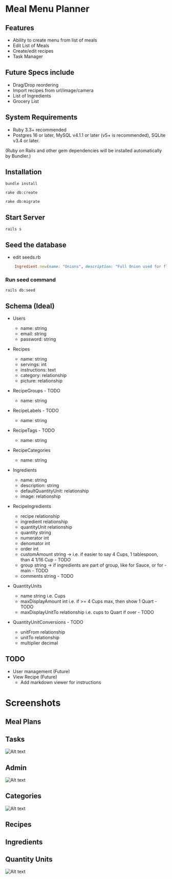 # Meal Menu Planner

## Features
* Ability to create menu from list of meals
* Edit List of Meals
* Create/edit recipes
* Task Manager

## Future Specs include
* Drag/Drop reordering
* Import recipes from url/image/camera
* List of Ingredients
* Grocery List


## System Requirements

* Ruby 3.3+ recommended
* Postgres 16 or later, MySQL v4.1.1 or later (v5+ is recommended), SQLite v3.4 or later.


(Ruby on Rails and other gem dependencies will be installed automatically by Bundler.)

## Installation
```
bundle install
```
```
rake db:create
```
```
rake db:migrate
```

## Start Server
```
rails s
```

## Seed the database
* edit seeds.rb
```ruby
    Ingredient.new(name: "Onions", description: "Full Onion used for flavor")
```
### Run seed command
```
rails db:seed
```

## Schema (Ideal)
- Users
    - name:        string
    - email:       string
    - password:    string

- Recipes
    - name:         string
    - servings:     int
    - instructions: text
    - category:     relationship
    - picture:      relationship

- RecipeGroups - TODO
    - name:        string

- RecipeLabels - TODO
    - name:       string

- RecipeTags - TODO
    - name:        string

- RecipeCategories
    - name:        string

- Ingredients
    - name:                string
    - description:         string
    - defaultQuantityUnit: relationship
    - image:               relationship

- RecipeIngredients
    - recipe        relationship
    - ingredient    relationship
    - quantityUnit  relationship
    - quantity      string
    - numerator     int
    - denomator     int
    - order         int
    - customAmount    string -> i.e. if easier to say 4 Cups, 1 tablespoon, than 4 1/16 Cup - TODO
    - group       string      -> if ingredients are part of group, like for Sauce, or for - main - TODO
    - comments    string  - TODO

- QuantityUnits
    - name                string  i.e. Cups
    - maxDisplayAmount    int  i.e. if >= 4 Cups max, then show 1 Quart - TODO
    - maxDisplayUnitTo    relationship i.e. cups to Quart if over - TODO

- QuantityUnitConversions - TODO
    - unitFrom    relationship
    - unitTo      relationship
    - multiplier  decimal

## TODO
* User management (Future)
* View Recipe (Future)
    * Add markdown viewer for instructions

# Screenshots

## Meal Plans

## Tasks
![Alt text](tasks.jpg?raw=true "Tasks")

## Admin
![Alt text](admin.jpg?raw=true "Admin")

## Categories
![Alt text](categories.jpg?raw=true "Categories")

## Recipes

## Ingredients

## Quantity Units
![Alt text](quantityUnits.jpg?raw=true "quantityUnits")

